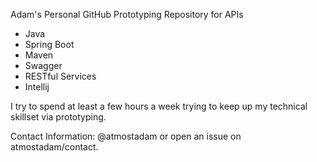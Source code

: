 Adam's Personal GitHub Prototyping Repository for APIs
 - Java
 - Spring Boot
 - Maven
 - Swagger
 - RESTful Services
 - Intellij


I try to spend at least a few hours a week trying to keep up my technical skillset via prototyping.

Contact Information: @atmostadam or open an issue on atmostadam/contact.